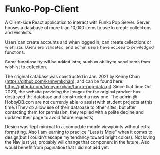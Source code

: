 # Funko-Pop-Client

A Client-side React application to interact with Funko Pop Server.
Server houses a database of more than 10,000 items to use to create collections and wishlists.

Users can create accounts and when logged in; can create collections or wishlists.
Users are validated, and admin users have access to priviledged functions.

Some functionality will be added later; such as ability to send items from wishlist to colleciton.

The original database was constructed in Jan. 2021 by Kenny Chan (https://github.com/kennymkchan),
and can be found here: https://github.com/kennymkchan/funko-pop-data.git.  Since that time(Oct 2021), 
the website providing the images for the original product has destroyed the database and constructed
a new one.  The admin @ HobbyDB.com are not currently able to assist with student projects at this time.
(They do allow use of their database to other sites; but after contacting them for permission, they 
replied with a polite decline and updated their page to avoid future requests)

Design was kept minimal to accomodate mobile viewpoints without extra formatting. Also I am
learning to practice "Less is More" when it comes to design(but I couldn't escape my tendancy
toward bright colors). Not loving the Nav just yet, probably will change that component
in the future. Also would benefit from pagination that I did not add yet.



